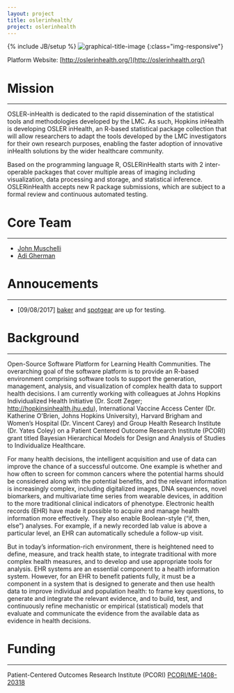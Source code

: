 ```yaml
---
layout: project
title: oslerinhealth/
project: oslerinhealth
---
```


{% include JB/setup %}
![graphical-title-image](http://oslerinhealth.org/sites/default/files/logo_h40.png)
{:class="img-responsive"}

Platform Website: [http://oslerinhealth.org/](http://oslerinhealth.org/)

# Mission
------
OSLER-inHealth is dedicated to the rapid dissemination of the statistical tools and methodologies developed by the LMC. As such, Hopkins inHealth is developing OSLER inHealth, an R-based statistical package collection that will allow researchers to adapt the tools developed by the LMC investigators for their own research purposes, enabling the faster adoption of innovative inHealth solutions by the wider healthcare community.

Based on the programming language R, OSLERinHealth starts with 2 inter-operable packages that cover multiple areas of imaging including visualization, data processing and storage, and statistical inference. OSLERinHealth accepts new R package submissions, which are subject to a formal review and continuous automated testing.

# Core Team
------
* [John Muschelli](http://johnmuschelli.com/)
* [Adi Gherman](http://johnmuschelli.com/)

# Annoucements
------
* [09/08/2017] [baker](https://github.com/zhenkewu/baker) and [spotgear](https://github.com/zhenkewu/spotgear) are up for testing.


# Background
------
Open-Source Software Platform for Learning Health Communities. The overarching goal of the software platform is to provide an R-based environment comprising software tools to support the generation, management, analysis, and visualization of complex health data to support health decisions. I am currently working with colleagues at Johns Hopkins Individualized Health Initiative (Dr. Scott Zeger; http://hopkinsinhealth.jhu.edu), International Vaccine Access Center (Dr. Katherine O'Brien, Johns Hopkins University), Harvard Brigham and Women’s Hospital (Dr. Vincent Carey) and Group Health Research Institute (Dr. Yates Coley) on a Patient Centered Outcome Research Institute (PCORI) grant titled Bayesian Hierarchical Models for Design and Analysis of Studies to Individualize Healthcare.

For many health decisions, the intelligent acquisition and use of data can improve the chance of a successful outcome. One example is whether and how often to screen for common cancers where the potential harms should be considered along with the potential benefits, and the relevant information is increasingly complex, including digitalized images, DNA sequences, novel biomarkers, and multivariate time series from wearable devices, in addition to the more traditional clinical indicators of phenotype. Electronic health records (EHR) have made it possible to acquire and manage health information more effectively. They also enable Boolean-style (“if, then, else”) analyses. For example, if a newly recorded lab value is above a particular level, an EHR can automatically schedule a follow-up visit.

But in today’s information-rich environment, there is heightened need to define, measure, and track health state, to integrate traditional with more complex health measures, and to develop and use appropriate tools for analysis. EHR systems are an essential component to a health information system. However, for an EHR to benefit patients fully, it must be a component in a system that is designed to generate and then use health data to improve individual and population health: to frame key questions, to generate and integrate the relevant evidence, and to build, test, and continuously refine mechanistic or empirical (statistical) models that evaluate and communicate the evidence from the available data as evidence in health decisions.



# Funding
------
Patient-Centered Outcomes Research Institute (PCORI)
[PCORI/ME-1408-20318](https://www.pcori.org/research-results/2015/bayesian-hierarchical-models-design-and-analysis-studies-individualize)
